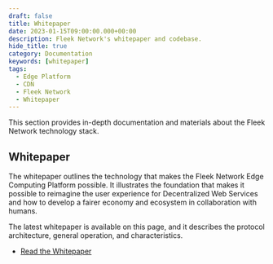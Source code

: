 ```yaml
---
draft: false
title: Whitepaper
date: 2023-01-15T09:00:00.000+00:00
description: Fleek Network's whitepaper and codebase.
hide_title: true
category: Documentation
keywords: [whitepaper]
tags:
  - Edge Platform
  - CDN
  - Fleek Network
  - Whitepaper
---
```


This section provides in-depth documentation and materials about the Fleek Network technology stack.

## Whitepaper

The whitepaper outlines the technology that makes the Fleek Network Edge Computing Platform possible. It illustrates the foundation that makes it possible to reimagine the user experience for Decentralized Web Services and how to develop a fairer economy and ecosystem in collaboration with humans.

The latest whitepaper is available on this page, and it describes the protocol architecture, general operation, and characteristics.

- [Read the Whitepaper](https://fleek.network/whitepaper.pdf)
